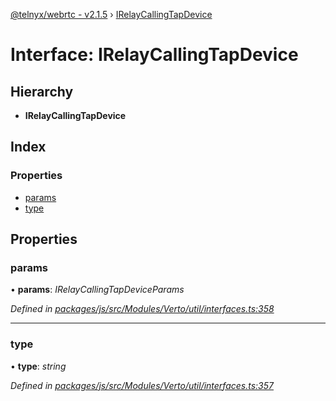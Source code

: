 [@telnyx/webrtc - v2.1.5](../README.md) › [IRelayCallingTapDevice](irelaycallingtapdevice.md)

# Interface: IRelayCallingTapDevice

## Hierarchy

* **IRelayCallingTapDevice**

## Index

### Properties

* [params](irelaycallingtapdevice.md#params)
* [type](irelaycallingtapdevice.md#type)

## Properties

###  params

• **params**: *IRelayCallingTapDeviceParams*

*Defined in [packages/js/src/Modules/Verto/util/interfaces.ts:358](https://github.com/team-telnyx/webrtc/blob/4f15142/packages/js/src/Modules/Verto/util/interfaces.ts#L358)*

___

###  type

• **type**: *string*

*Defined in [packages/js/src/Modules/Verto/util/interfaces.ts:357](https://github.com/team-telnyx/webrtc/blob/4f15142/packages/js/src/Modules/Verto/util/interfaces.ts#L357)*
